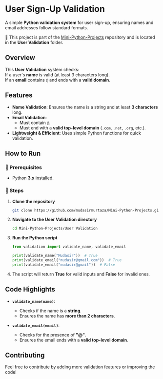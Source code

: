 # User Sign-Up Validation  

A simple **Python validation system** for user sign-up, ensuring names and email addresses follow standard formats.  

📁 This project is part of the [Mini-Python-Projects](https://github.com/mudasirmurtaza/Mini-Python-Projects) repository and is located in the **User Validation** folder.  

## Overview  

This **User Validation** system checks:  
If a user's **name** is valid (at least 3 characters long).  
If an **email** contains `@` and ends with a **valid domain**.  

##  Features  

- **Name Validation**: Ensures the name is a string and at least **3 characters** long.  
- **Email Validation**:  
  - Must contain `@`.  
  - Must end with a **valid top-level domain** (`.com`, `.net`, `.org`, etc.).  
- **Lightweight & Efficient**: Uses simple Python functions for quick validation.  

##  How to Run  

### 🔹 Prerequisites  
- Python **3.x** installed.  

### 🔹 Steps  

1. **Clone the repository**  
   ```bash
   git clone https://github.com/mudasirmurtaza/Mini-Python-Projects.git
   ```
2. **Navigate to the User Validation directory**  
   ```bash
   cd Mini-Python-Projects/User Validation
   ```
3. **Run the Python script**  
   ```python
   from validation import validate_name, validate_email

   print(validate_name("Mudasir"))  # True
   print(validate_email("mudasir@gmail.com"))  # True
   print(validate_email("mudasir@gmail"))  # False
   ```
4. The script will return **True** for valid inputs and **False** for invalid ones.  

## Code Highlights  

- **`validate_name(name)`**:  
  - Checks if the name is a **string**.  
  - Ensures the name has **more than 2 characters**.  

- **`validate_email(email)`**:  
  - Checks for the presence of **"@"**.  
  - Ensures the email ends with a **valid top-level domain**.  

## Contributing  

Feel free to contribute by adding more validation features or improving the code!  


